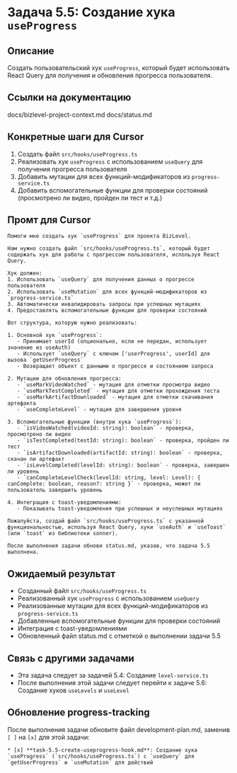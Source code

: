 # Задача 5.5: Создание хука `useProgress`

## Описание
Создать пользовательский хук `useProgress`, который будет использовать React Query для получения и обновления прогресса пользователя.

## Ссылки на документацию
docs/bizlevel-project-context.md
docs/status.md

## Конкретные шаги для Cursor
1. Создать файл `src/hooks/useProgress.ts`
2. Реализовать хук `useProgress` с использованием `useQuery` для получения прогресса пользователя
3. Добавить мутации для всех функций-модификаторов из `progress-service.ts`
4. Добавить вспомогательные функции для проверки состояний (просмотрено ли видео, пройден ли тест и т.д.)

## Промт для Cursor
```
Помоги мне создать хук `useProgress` для проекта BizLevel.

Нам нужно создать файл `src/hooks/useProgress.ts`, который будет содержать хук для работы с прогрессом пользователя, используя React Query.

Хук должен:
1. Использовать `useQuery` для получения данных о прогрессе пользователя
2. Использовать `useMutation` для всех функций-модификаторов из `progress-service.ts`
3. Автоматически инвалидировать запросы при успешных мутациях
4. Предоставлять вспомогательные функции для проверки состояний

Вот структура, которую нужно реализовать:

1. Основной хук `useProgress`:
   - Принимает userId (опционально, если не передан, использует значение из useAuth)
   - Использует `useQuery` с ключом ['userProgress', userId] для вызова `getUserProgress`
   - Возвращает объект с данными о прогрессе и состоянием запроса

2. Мутации для обновления прогресса:
   - `useMarkVideoWatched` - мутация для отметки просмотра видео
   - `useMarkTestCompleted` - мутация для отметки прохождения теста
   - `useMarkArtifactDownloaded` - мутация для отметки скачивания артефакта
   - `useCompleteLevel` - мутация для завершения уровня

3. Вспомогательные функции (внутри хука `useProgress`):
   - `isVideoWatched(videoId: string): boolean` - проверка, просмотрено ли видео
   - `isTestCompleted(testId: string): boolean` - проверка, пройден ли тест
   - `isArtifactDownloaded(artifactId: string): boolean` - проверка, скачан ли артефакт
   - `isLevelCompleted(levelId: string): boolean` - проверка, завершен ли уровень
   - `canCompleteLevelCheck(levelId: string, level: Level): { canComplete: boolean, reason?: string }` - проверка, может ли пользователь завершить уровень

4. Интеграция с toast-уведомлениями:
   - Показывать toast-уведомления при успешных и неуспешных мутациях

Пожалуйста, создай файл `src/hooks/useProgress.ts` с указанной функциональностью, используя React Query, хуки `useAuth` и `useToast` (или `toast` из библиотеки sonner).

После выполнения задачи обнови status.md, указав, что задача 5.5 выполнена.
```

## Ожидаемый результат
- Созданный файл `src/hooks/useProgress.ts`
- Реализованный хук `useProgress` с использованием `useQuery`
- Реализованные мутации для всех функций-модификаторов из `progress-service.ts`
- Добавленные вспомогательные функции для проверки состояний
- Интеграция с toast-уведомлениями
- Обновленный файл status.md с отметкой о выполнении задачи 5.5

## Связь с другими задачами
- Эта задача следует за задачей 5.4: Создание `level-service.ts`
- После выполнения этой задачи следует перейти к задаче 5.6: Создание хуков `useLevels` и `useLevel`

## Обновление progress-tracking
После выполнения задачи обновите файл development-plan.md, заменив `[ ]` на `[x]` для этой задачи:
```
* [x] **task-5.5-create-useprogress-hook.md**: Создание хука `useProgress` (`src/hooks/useProgress.ts`) с `useQuery` для `getUserProgress` и `useMutation` для действий
```
